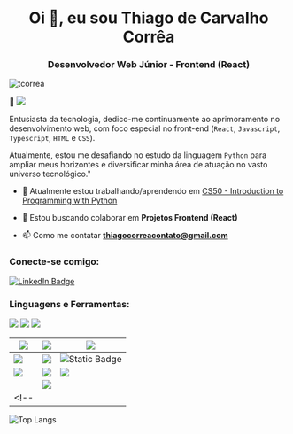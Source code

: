 <h1 align="center">Oi 👋, eu sou Thiago de Carvalho Corrêa</h1>
<h3 align="center">Desenvolvedor Web Júnior - Frontend (React)</h3>

<p align="left"> <img src="https://komarev.com/ghpvc/?username=tcorrea&label=Profile%20views&color=0e75b6&style=flat" alt="tcorrea" /> </p>

📢 ![](https://img.shields.io/badge/OPEN&nbsp;TO&nbsp;WORK-informational?style=flat-square&logoColor=white&color=blueviolet)


Entusiasta da tecnologia, dedico-me continuamente ao aprimoramento no desenvolvimento web, com foco especial no front-end (`React`, `Javascript`, `Typescript`, `HTML` e `CSS`). 

Atualmente, estou me desafiando no estudo da linguagem `Python` para ampliar meus horizontes e diversificar minha área de atuação no vasto universo tecnológico."

- 🔭 Atualmente estou trabalhando/aprendendo em [CS50 - Introduction to Programming with Python](https://pll.harvard.edu/course/cs50s-introduction-programming-python/2023-05)

- 👯 Estou buscando colaborar em **Projetos Frontend (React)**

- 📫 Como me contatar **thiagocorreacontato@gmail.com**



<h3 align="left">Conecte-se comigo:</h3>
<p align="left">

[![LinkedIn Badge](https://img.shields.io/badge/LinkedIn-Profile-informational?style=flat-square&logo=linkedin&logoColor=white&color=ffb86c)](https://www.linkedin.com/in/thiago-de-carvalho-correa/)

</p>

### Linguagens e Ferramentas:

![](https://img.shields.io/badge/Code-JavaScript-informational?style=flat-square&logo=JavaScript&logoColor=white&color=blueviolet)
![](https://img.shields.io/badge/Code-TypeScript-informational?style=flat-square&logo=TypeScript&logoColor=white&color=blueviolet)
![](https://img.shields.io/badge/Code-Python-informational?style=flat-square&logo=Python&logoColor=white&color=blueviolet)

|![](https://img.shields.io/badge/Backend-informational?style=flat-square&logoColor=white&color=ffb86c)|![](https://img.shields.io/badge/Frontend-informational?style=flat-square&logoColor=white&color=ffb86c)|![](https://img.shields.io/badge/Ferramentas-informational?style=flat-square&logoColor=white&color=ffb86c)|
|---|---|---|
|![](https://img.shields.io/badge/Code-Node.js-informational?style=flat-square&logo=Node.js&logoColor=white&color=blueviolet)|![](https://img.shields.io/badge/Code-React-informational?style=flat-square&logo=React&logoColor=white&color=blueviolet)|![Static Badge](https://img.shields.io/badge/System-Linux-informational?style=flat-square&logo=linux&logoColor=white&color=blueviolet)|
|![](https://img.shields.io/badge/Code-Espress-informational?style=flat-square&logo=Express&logoColor=white&color=blueviolet)|![](https://img.shields.io/badge/Code-HTML5-informational?style=flat-square&logo=HTML5&logoColor=white&color=blueviolet)|![](https://img.shields.io/badge/Code-Git-informational?style=flat-square&logo=git&logoColor=white&color=blueviolet) |
|![]()|![](https://img.shields.io/badge/Style-CSS-informational?style=flat-square&logo=css3&logoColor=white&color=blueviolet)|   |
<!-- |   |   |   | -->


![Top Langs](https://github-readme-stats.vercel.app/api/top-langs?username=tcorrea&show_icons=true&locale=pt-br&layout=compact&theme=onedark)
